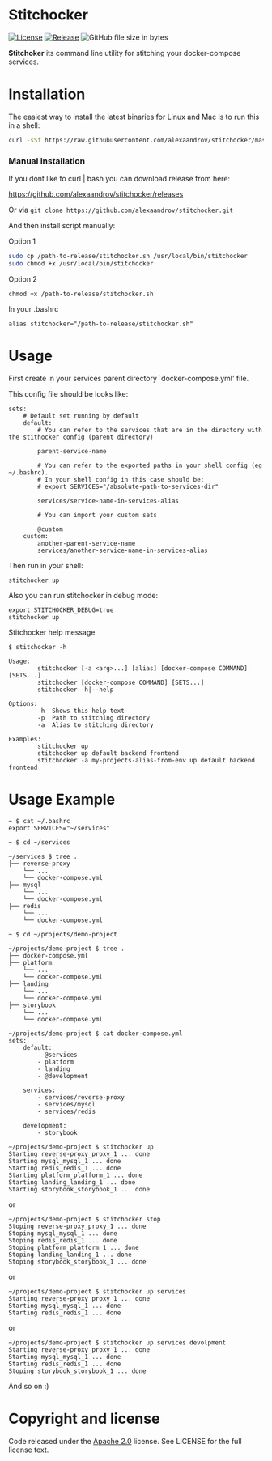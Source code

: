 # Stitchocker

[![License](https://img.shields.io/badge/License-Apache%202.0-blue.svg)](https://github.com/alexaandrov/stitchocker/blob/master/LICENSE)
[![Release](https://img.shields.io/github/release/alexaandrov/stitchocker.svg?style=flat-square)](https://github.com/alexaandrov/stitchocker/releases/latest)
![GitHub file size in bytes](https://img.shields.io/github/size/alexaandrov/stitchocker/stitchocker.sh.svg)

**Stitchoker** its command line utility for stitching your docker-compose services.

# Installation

The easiest way to install the latest binaries for Linux and Mac is to run this in a shell:

```sh
curl -sSf https://raw.githubusercontent.com/alexaandrov/stitchocker/master/install.sh | sudo bash
```

### Manual installation

If you dont like to curl | bash you can download release from here:

https://github.com/alexaandrov/stitchocker/releases

Or via `git clone https://github.com/alexaandrov/stitchocker.git`

And then install script manually:

Option 1

```sh
sudo cp /path-to-release/stitchocker.sh /usr/local/bin/stitchocker
sudo chmod +x /usr/local/bin/stitchocker
```

Option 2

```
chmod +x /path-to-release/stitchocker.sh
```

In your .bashrc

```
alias stitchocker="/path-to-release/stitchocker.sh"
```

# Usage

First create in your services parent directory `docker-compose.yml' file.

This config file should be looks like:

```
sets:
    # Default set running by default
    default:
        # You can refer to the services that are in the directory with the stithocker config (parent directory)

        parent-service-name

        # You can refer to the exported paths in your shell config (eg ~/.bashrc).
        # In your shell config in this case should be:
        # export SERVICES="/absolute-path-to-services-dir"

        services/service-name-in-services-alias

        # You can import your custom sets

        @custom
    custom:
        another-parent-service-name
        services/another-service-name-in-services-alias
```

Then run in your shell:

```
stitchocker up
```

Also you can run stitchocker in debug mode:

```
export STITCHOCKER_DEBUG=true
stitchocker up
```

Stitchocker help message
```
$ stitchocker -h

Usage:
        stitchocker [-a <arg>...] [alias] [docker-compose COMMAND] [SETS...]
        stitchocker [docker-compose COMMAND] [SETS...]
        stitchocker -h|--help

Options:
        -h  Shows this help text
        -p  Path to stitching directory
        -a  Alias to stitching directory

Examples:
        stitchocker up
        stitchocker up default backend frontend
        stitchocker -a my-projects-alias-from-env up default backend frontend
```

# Usage Example

```
~ $ cat ~/.bashrc
export SERVICES="~/services"
```

```
~ $ cd ~/services
```

```
~/services $ tree .
├── reverse-proxy
    └── ...
    └── docker-compose.yml
├── mysql
    └── ...
    └── docker-compose.yml
├── redis
    └── ...
    └── docker-compose.yml
```

```
~ $ cd ~/projects/demo-project
```

```
~/projects/demo-project $ tree .
├── docker-compose.yml
├── platform
    └── ...
    └── docker-compose.yml
├── landing
    └── ...
    └── docker-compose.yml
├── storybook
    └── ...
    └── docker-compose.yml
```

```
~/projects/demo-project $ cat docker-compose.yml
sets:
    default:
        - @services
        - platform
        - landing
        - @development

    services:
        - services/reverse-proxy
        - services/mysql
        - services/redis
    
    development:
        - storybook
```

```
~/projects/demo-project $ stitchocker up
Starting reverse-proxy_proxy_1 ... done
Starting mysql_mysql_1 ... done
Starting redis_redis_1 ... done
Starting platform_platform_1 ... done
Starting landing_landing_1 ... done
Starting storybook_storybook_1 ... done
```

or

```
~/projects/demo-project $ stitchocker stop
Stoping reverse-proxy_proxy_1 ... done
Stoping mysql_mysql_1 ... done
Stoping redis_redis_1 ... done
Stoping platform_platform_1 ... done
Stoping landing_landing_1 ... done
Stoping storybook_storybook_1 ... done
```

or

```
~/projects/demo-project $ stitchocker up services
Starting reverse-proxy_proxy_1 ... done
Starting mysql_mysql_1 ... done
Starting redis_redis_1 ... done
```

or

```
~/projects/demo-project $ stitchocker up services devolpment
Starting reverse-proxy_proxy_1 ... done
Starting mysql_mysql_1 ... done
Starting redis_redis_1 ... done
Stoping storybook_storybook_1 ... done
```

And so on :)

# Copyright and license

Code released under the [Apache 2.0](https://raw.githubusercontent.com/alexaandrov/stitchocker/master/LICENSE) license. See LICENSE for the full license text.